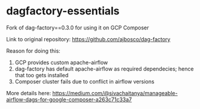# dagfactory-essentials
Fork of dag-factory==0.3.0 for using it on GCP Composer 

Link to original repository: https://github.com/ajbosco/dag-factory

Reason for doing this: 
1. GCP provides custom apache-airflow
2. dag-factory has default apache-airflow as required dependecies; hence that too gets installed
3. Composer cluster fails due to conflict in airflow versions

More details here: https://medium.com/@sivachaitanya/manageable-airflow-dags-for-google-composer-a263c71c33a7
